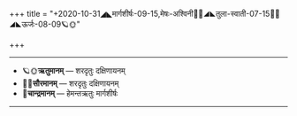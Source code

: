 +++
title = "+2020-10-31◢◣मार्गशीर्षः-09-15,मेषः-अश्विनी🌛🌌◢◣तुला-स्वाती-07-15🌌🌞◢◣ऊर्जः-08-09🪐🌞"

+++
___________________
- 🪐🌞**ऋतुमानम्** — शरदृतुः दक्षिणायनम्
- 🌌🌞**सौरमानम्** — शरदृतुः दक्षिणायनम्
- 🌛**चान्द्रमानम्** — हेमन्तऋतुः मार्गशीर्षः
___________________

